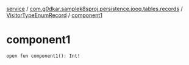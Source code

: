 [service](../../index.md) / [com.g0dkar.samplek8sproj.persistence.jooq.tables.records](../index.md) / [VisitorTypeEnumRecord](index.md) / [component1](./component1.md)

# component1

`open fun component1(): Int!`